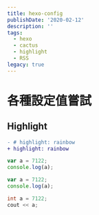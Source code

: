 ```yaml
---
title: hexo-config
publishDate: '2020-02-12'
description: ''
tags:
  - hexo
  - cactus
  - highlight
  - RSS
legacy: true
---
```


# 各種設定值嘗試

## Highlight

```diff
- # highlight: rainbow
+ highlight: rainbow
```

```js
var a = 7122;
console.log(a);
```

```javascript
var a = 7122;
console.log(a);
```

```c++
int a = 7122;
cout << a;
```
